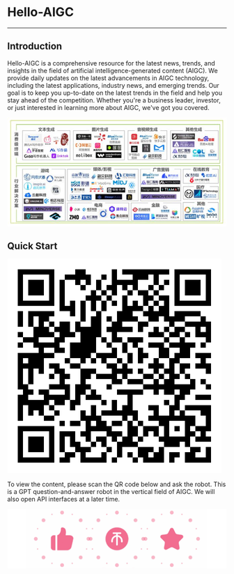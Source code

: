 # Hello-AIGC

-----------------------------------------


##  Introduction
Hello-AIGC is a comprehensive resource for the latest news, trends, and insights in the field of artificial intelligence-generated content (AIGC). We provide daily updates on the latest advancements in AIGC technology, including the latest applications, industry news, and emerging trends. Our goal is to keep you up-to-date on the latest trends in the field and help you stay ahead of the competition. Whether you're a business leader, investor, or just interested in learning more about AIGC, we've got you covered.



[comment]: <> ([![Link to a GIF picture]&#40;source/index1.gif&#41;]&#40;&#41;)
![](81f3a841_6522093.png)


[comment]: <> (<p>)

[comment]: <> (  <img src="https://foruda.gitee.com/images/1685413615304788816/81f3a841_6522093.png"/>)

[comment]: <> (</p>)

## Quick Start
![](qrcode.jpg)

To view the content, please scan the QR code below and ask the robot. This is a GPT question-and-answer robot in the vertical field of AIGC. We will also open API interfaces at a later time.



[comment]: <> (## 目录)

[comment]: <> (| 周一 | 周二 | 周三 | 周四 | 周五 |)

[comment]: <> (| ------- | ----- | ------------ | ------ | --------- |)

[comment]: <> (| [第20230626期]&#40;content/HelloAIGC-20230626.md&#41; | [第20230627期]&#40;content/HelloAIGC-20230627.md&#41; | [第20230628期]&#40;content/HelloAIGC-20230628.md&#41; |  |   |)

[comment]: <> (| [第20230619期]&#40;content/HelloAIGC-20230619.md&#41; | [第20230620期]&#40;content/HelloAIGC-20230620.md&#41; | [第20230621期]&#40;content/HelloAIGC-20230621.md&#41; | 端午 |  [第20230625期]&#40;content/HelloAIGC-20230625.md&#41; |)

[comment]: <> (| [第20230612期]&#40;content/HelloAIGC-20230612.md&#41; | [第20230613期]&#40;content/HelloAIGC-20230613.md&#41; | [第20230614期]&#40;content/HelloAIGC-20230614.md&#41; | [第20230615期]&#40;content/HelloAIGC-20230615.md&#41; | [第20230616期]&#40;content/HelloAIGC-20230616.md&#41; |)

[comment]: <> (| [第20230605期]&#40;content/HelloAIGC-20230605.md&#41; | [第20230606期]&#40;content/HelloAIGC-20230606.md&#41; | [第20230607期]&#40;content/HelloAIGC-20230607.md&#41; | [第20230608期]&#40;content/HelloAIGC-20230608.md&#41; | [第20230609期]&#40;content/HelloAIGC-20230609.md&#41; |)

[comment]: <> (| [第20230529期]&#40;content/HelloAIGC-20230529.md&#41; | [第20230530期]&#40;content/HelloAIGC-20230530.md&#41; | [第20230531期]&#40;content/HelloAIGC-20230531.md&#41; | [第20230601期]&#40;content/HelloAIGC-20230601.md&#41; | [第20230602期]&#40;content/HelloAIGC-20230602.md&#41; |)

[comment]: <> (| |  |  |  |  [第20230526期]&#40;content/HelloAIGC-20230526.md&#41; |)


![](524ad704_6522093.png)


[comment]: <> (<p>)

[comment]: <> (  <img src="https://foruda.gitee.com/images/1685410349936737076/524ad704_6522093.png"/>)

[comment]: <> (</p>)